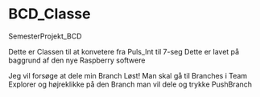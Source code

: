 # BCD_Classe
SemesterProjekt_BCD

Dette er Classen til at konvetere fra Puls_Int til 7-seg
Dette er lavet på baggrund af den nye Raspberry softwere

Jeg vil forsøge at dele min Branch 
	Løst! Man skal gå til Branches i Team Explorer og højreklikke på den Branch man vil dele og trykke PushBranch 

